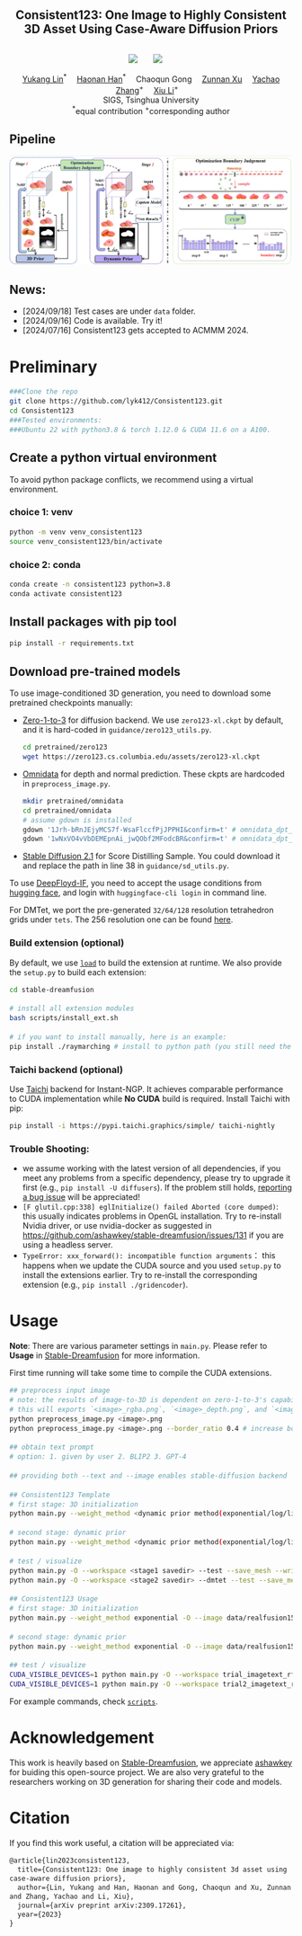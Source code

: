 ######
<p align="center">

  <h2 align="center">Consistent123: One Image to Highly Consistent 3D Asset Using Case-Aware Diffusion Priors </h2>

######
<p align="center">
<!-- [paper](https://arxiv.org/abs/2309.17261) | [project page](https://consistent123.github.io/) -->
 <!-- </br> -->
        <a href="https://arxiv.org/abs/2309.17261"><img src="https://img.shields.io/badge/ArXiv-2309.17261-brightgreen"></a> &nbsp; &nbsp; &nbsp;
        <a href="https://consistent123.github.io/"><img src="https://img.shields.io/badge/Demo-Consistent123-purple"></a>&nbsp; &nbsp; &nbsp;
    </br>
<p>

<div align="center">
    <a href='https://lyk412.github.io/' target='_blank'>Yukang Lin</a><sup>*</sup>&emsp;
    <a href="https://vincenthancoder.github.io/" target='_blank'>Haonan Han</a><sup>*</sup>&emsp;
    <a target='_blank'>Chaoqun Gong</a>&emsp;
    <a href='https://kkakkkka.github.io/' target='_blank'>Zunnan Xu</a>&emsp;
    <a href='https://yachao-zhang.github.io/' target='_blank'>Yachao Zhang</a><sup>+</sup>&emsp;
    <a href='https://scholar.google.com/citations?user=Xrh1OIUAAAAJ&hl=zh-CN&oi=ao' target='_blank'>Xiu Li</a><sup>+</sup>&emsp;
</div>
<div align="center">   
    SIGS, Tsinghua University
</div>
<div align="center">
    <sup>*</sup>equal contribution
    <sup>+</sup>corresponding author
</div>


## Pipeline

![Example Image](assets/pipeline.jpg)

## News:
* [2024/09/18] Test cases are under `data` folder.
* [2024/09/16] Code is available. Try it!
* [2024/07/16] Consistent123 gets accepted to ACMMM 2024.


# Preliminary

```bash
###Clone the repo
git clone https://github.com/lyk412/Consistent123.git
cd Consistent123
###Tested environments: 
###Ubuntu 22 with python3.8 & torch 1.12.0 & CUDA 11.6 on a A100.
```

## Create a python virtual environment

To avoid python package conflicts, we recommend using a virtual environment.

### choice 1: venv
```bash
python -m venv venv_consistent123
source venv_consistent123/bin/activate 
```
### choice 2: conda
```bash
conda create -n consistent123 python=3.8
conda activate consistent123
```

## Install packages with pip tool

```bash
pip install -r requirements.txt
```

## Download pre-trained models

To use image-conditioned 3D generation, you need to download some pretrained checkpoints manually:
* [Zero-1-to-3](https://github.com/cvlab-columbia/zero123) for diffusion backend.
    We use `zero123-xl.ckpt` by default, and it is hard-coded in `guidance/zero123_utils.py`.
    ```bash
    cd pretrained/zero123
    wget https://zero123.cs.columbia.edu/assets/zero123-xl.ckpt
    ```
* [Omnidata](https://github.com/EPFL-VILAB/omnidata/tree/main/omnidata_tools/torch) for depth and normal prediction.
    These ckpts are hardcoded in `preprocess_image.py`.
    ```bash
    mkdir pretrained/omnidata
    cd pretrained/omnidata
    # assume gdown is installed
    gdown '1Jrh-bRnJEjyMCS7f-WsaFlccfPjJPPHI&confirm=t' # omnidata_dpt_depth_v2.ckpt
    gdown '1wNxVO4vVbDEMEpnAi_jwQObf2MFodcBR&confirm=t' # omnidata_dpt_normal_v2.ckpt
    ```
* [Stable Diffusion 2.1](https://huggingface.co/stabilityai/stable-diffusion-2-1-base) for Score Distilling Sample. You could download it and replace the path in line 38 in `guidance/sd_utils.py`.

To use [DeepFloyd-IF](https://github.com/deep-floyd/IF), you need to accept the usage conditions from [hugging face](https://huggingface.co/DeepFloyd/IF-I-XL-v1.0), and login with `huggingface-cli login` in command line.

For DMTet, we port the pre-generated `32/64/128` resolution tetrahedron grids under `tets`.
The 256 resolution one can be found [here](https://drive.google.com/file/d/1lgvEKNdsbW5RS4gVxJbgBS4Ac92moGSa/view?usp=sharing).

### Build extension (optional)
By default, we use [`load`](https://pytorch.org/docs/stable/cpp_extension.html#torch.utils.cpp_extension.load) to build the extension at runtime.
We also provide the `setup.py` to build each extension:
```bash
cd stable-dreamfusion

# install all extension modules
bash scripts/install_ext.sh

# if you want to install manually, here is an example:
pip install ./raymarching # install to python path (you still need the raymarching/ folder, since this only installs the built extension.)
```

### Taichi backend (optional)
Use [Taichi](https://github.com/taichi-dev/taichi) backend for Instant-NGP. It achieves comparable performance to CUDA implementation while **No CUDA** build is required. Install Taichi with pip:
```bash
pip install -i https://pypi.taichi.graphics/simple/ taichi-nightly
```

### Trouble Shooting:
* we assume working with the latest version of all dependencies, if you meet any problems from a specific dependency, please try to upgrade it first (e.g., `pip install -U diffusers`). If the problem still holds, [reporting a bug issue](https://github.com/ashawkey/stable-dreamfusion/issues/new?assignees=&labels=bug&template=bug_report.yaml&title=%3Ctitle%3E) will be appreciated!
* `[F glutil.cpp:338] eglInitialize() failed Aborted (core dumped)`: this usually indicates problems in OpenGL installation. Try to re-install Nvidia driver, or use nvidia-docker as suggested in https://github.com/ashawkey/stable-dreamfusion/issues/131 if you are using a headless server.
* `TypeError: xxx_forward(): incompatible function arguments`： this happens when we update the CUDA source and you used `setup.py` to install the extensions earlier. Try to re-install the corresponding extension (e.g., `pip install ./gridencoder`).

# Usage
**Note**:
There are various parameter settings in `main.py`. Please refer to **Usage** in [Stable-Dreamfusion](https://github.com/ashawkey/stable-dreamfusion) for more information.

First time running will take some time to compile the CUDA extensions.

```bash
## preprocess input image
# note: the results of image-to-3D is dependent on zero-1-to-3's capability. For best performance, the input image should contain a single front-facing object, it should have square aspect ratio, with <1024 pixel resolution. Check the examples under ./data.
# this will exports `<image>_rgba.png`, `<image>_depth.png`, and `<image>_normal.png` to the directory containing the input image.
python preprocess_image.py <image>.png
python preprocess_image.py <image>.png --border_ratio 0.4 # increase border_ratio if the center object appears too large and results are unsatisfying.

## obtain text prompt
# option: 1. given by user 2. BLIP2 3. GPT-4 

## providing both --text and --image enables stable-diffusion backend

## Consistent123 Template
# first stage: 3D initialization
python main.py --weight_method <dynamic prior method(exponential/log/linear)> -O --image <path of rgba> --text <text prompt> --workspace <stage1 savedir> --iters <stage1 iterations> --dmtet_iters <stage2 iterations> --least_3Donly <CLIP detection start> --most_3Donly <CLIP detection end> --render_interval <CLIP detection interval> --threshold <CLIP detection threshold> --last_N <sliding window size>

# second stage: dynamic prior
python main.py --weight_method <dynamic prior method(exponential/log/linear)> -O --image <path of rgba> --text <text prompt> --workspace <stage2 savedir> --dmtet --iters <stage2 iterations> --nerf_iters <stage1 iterations> --init_with <stage1 savedir>/checkpoints/df.pth --convergence_path <stage1 savedir>/convergence.npy

# test / visualize
python main.py -O --workspace <stage1 savedir> --test --save_mesh --write_video
python main.py -O --workspace <stage2 savedir> --dmtet --test --save_mesh --write_video

## Consistent123 Usage
# first stage: 3D initialization
python main.py --weight_method exponential -O --image data/realfusion15/bird_rgba.png --text "a small blue-brown bird with a pointed mouth" --workspace trial_imagetext_rf15_bird_clip  --iters 5000 --dmtet_iters 5000 --least_3Donly 2000 --most_3Donly 3500 --render_interval 21 --threshold 0.00025 --last_N 5

# second stage: dynamic prior
python main.py --weight_method exponential -O --image data/realfusion15/bird_rgba.png --text "a small blue-brown bird with a pointed mouth" --workspace trial2_imagetext_rf15_bird_clip --dmtet --iters 5000 --nerf_iters 5000 --init_with trial_imagetext_rf15_bird_clip/checkpoints/df.pth --convergence_path trial_imagetext_rf15_bird_clip/convergence.npy

## test / visualize
CUDA_VISIBLE_DEVICES=1 python main.py -O --workspace trial_imagetext_rf15_bird_clip  --test --save_mesh --write_video
CUDA_VISIBLE_DEVICES=1 python main.py -O --workspace trial2_imagetext_rf15_bird_clip --dmtet --test --save_mesh --write_video
```

For example commands, check [`scripts`](./scripts/realfusion15.sh).

# Acknowledgement

This work is heavily based on [Stable-Dreamfusion](https://github.com/ashawkey/stable-dreamfusion), we appreciate [ashawkey](https://github.com/ashawkey) for buiding this open-source project. We are also very grateful to the researchers working on 3D generation for sharing their code and models.


# Citation

If you find this work useful, a citation will be appreciated via:
```
@article{lin2023consistent123,
  title={Consistent123: One image to highly consistent 3d asset using case-aware diffusion priors},
  author={Lin, Yukang and Han, Haonan and Gong, Chaoqun and Xu, Zunnan and Zhang, Yachao and Li, Xiu},
  journal={arXiv preprint arXiv:2309.17261},
  year={2023}
}
```
